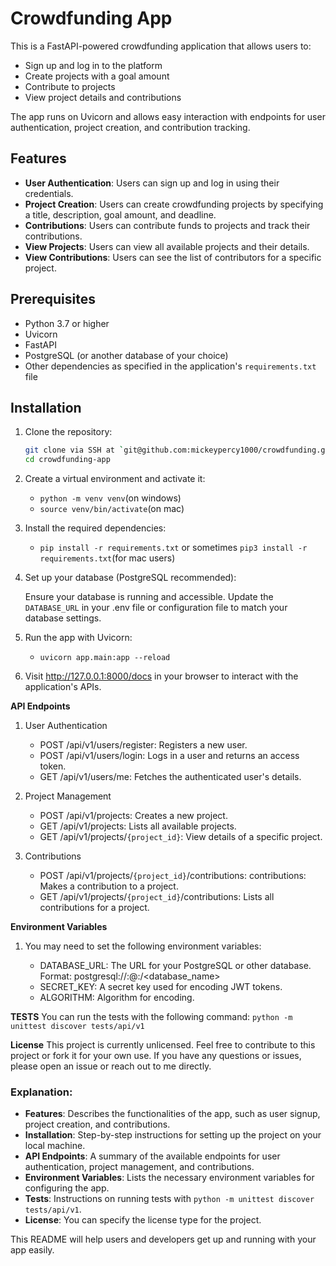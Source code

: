 # Crowdfunding App

This is a FastAPI-powered crowdfunding application that allows users to:
- Sign up and log in to the platform
- Create projects with a goal amount
- Contribute to projects
- View project details and contributions

The app runs on Uvicorn and allows easy interaction with endpoints for user authentication, project creation, and contribution tracking.

## Features

- **User Authentication**: Users can sign up and log in using their credentials.
- **Project Creation**: Users can create crowdfunding projects by specifying a title, description, goal amount, and deadline.
- **Contributions**: Users can contribute funds to projects and track their contributions.
- **View Projects**: Users can view all available projects and their details.
- **View Contributions**: Users can see the list of contributors for a specific project.

## Prerequisites

- Python 3.7 or higher
- Uvicorn
- FastAPI
- PostgreSQL (or another database of your choice)
- Other dependencies as specified in the application's `requirements.txt` file

## Installation

1. Clone the repository:
   ```bash
   git clone via SSH at `git@github.com:mickeypercy1000/crowdfunding.git` or via HHTPS at `https://github.com/mickeypercy1000/crowdfunding.git`
   cd crowdfunding-app

2. Create a virtual environment and activate it:
    - `python -m venv venv`(on windows)
    - `source venv/bin/activate`(on mac)

3. Install the required dependencies:
    - `pip install -r requirements.txt` or sometimes `pip3 install -r requirements.txt`(for mac users)

4. Set up your database (PostgreSQL recommended):

    Ensure your database is running and accessible.
    Update the `DATABASE_URL` in your .env file or configuration file to match your database settings.

5. Run the app with Uvicorn:
    - `uvicorn app.main:app --reload`

6. Visit http://127.0.0.1:8000/docs in your browser to interact with the application's APIs.



**API Endpoints**
1. User Authentication

    - POST /api/v1/users/register: Registers a new user.
    - POST /api/v1/users/login: Logs in a user and returns an access token.
    - GET /api/v1/users/me: Fetches the authenticated user's details.

2. Project Management

    - POST /api/v1/projects: Creates a new project.
    - GET /api/v1/projects: Lists all available projects.
    - GET /api/v1/projects/`{project_id}`: View details of a specific project.

3. Contributions

    - POST /api/v1/projects/`{project_id}`/contributions: contributions: Makes a contribution to a project.
    - GET /api/v1/projects/`{project_id}`/contributions: Lists all contributions for a project.


**Environment Variables**

1. You may need to set the following environment variables:

    - DATABASE_URL: The URL for your PostgreSQL or other database. Format: postgresql://<user>:<password>@<host>:<port>/<database_name>
    - SECRET_KEY: A secret key used for encoding JWT tokens.
    - ALGORITHM: Algorithm for encoding.

**TESTS**
You can run the tests with the following command:
`python -m unittest discover tests/api/v1`

**License**
This project is currently unlicensed.
Feel free to contribute to this project or fork it for your own use. If you have any questions or issues, please open an issue or reach out to me directly.


### Explanation:
- **Features**: Describes the functionalities of the app, such as user signup, project creation, and contributions.
- **Installation**: Step-by-step instructions for setting up the project on your local machine.
- **API Endpoints**: A summary of the available endpoints for user authentication, project management, and contributions.
- **Environment Variables**: Lists the necessary environment variables for configuring the app.
- **Tests**: Instructions on running tests with `python -m unittest discover tests/api/v1`.
- **License**: You can specify the license type for the project.

This README will help users and developers get up and running with your app easily.
